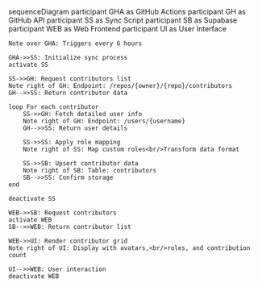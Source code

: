 sequenceDiagram
    participant GHA as GitHub Actions
    participant GH as GitHub API
    participant SS as Sync Script
    participant SB as Supabase
    participant WEB as Web Frontend
    participant UI as User Interface

    Note over GHA: Triggers every 6 hours
    
    GHA->>SS: Initialize sync process
    activate SS
    
    SS->>GH: Request contributors list
    Note right of GH: Endpoint: /repos/{owner}/{repo}/contributors
    GH-->>SS: Return contributor data
    
    loop For each contributor
        SS->>GH: Fetch detailed user info
        Note right of GH: Endpoint: /users/{username}
        GH-->>SS: Return user details
        
        SS->>SS: Apply role mapping
        Note right of SS: Map custom roles<br/>Transform data format
        
        SS->>SB: Upsert contributor data
        Note right of SB: Table: contributors
        SB-->>SS: Confirm storage
    end
    
    deactivate SS
    
    WEB->>SB: Request contributors
    activate WEB
    SB-->>WEB: Return contributor list
    
    WEB->>UI: Render contributor grid
    Note right of UI: Display with avatars,<br/>roles, and contribution count
    
    UI-->>WEB: User interaction
    deactivate WEB